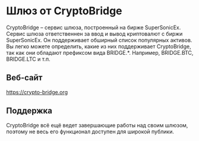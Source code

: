 # Шлюз от CryptoBridge

CryptoBridge – сервис шлюза, построенный на бирже SuperSonicEx. Сервис шлюза ответственнен за ввод и вывод криптовалют с биржи SuperSonicEx. Он поддерживает обширный список популярных активов. Вы легко можете определить, какие из них поддерживает CryptoBridge, так как они обладают префиксом вида BRIDGE.*. Например, BRIDGE.BTC, BRIDGE.LTC и т.п.

## Веб-сайт

<https://crypto-bridge.org>

## Поддержка

CryptoBridge всё ещё ведет завершающие работы над своим шлюзом, поэтому не весь его функционал доступен для широкой публики.